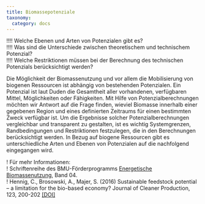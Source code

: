 ```yaml
---
title: Biomassepotenziale
taxonomy:
  category: docs
---
```


!!!! Welche Ebenen und Arten von Potenzialen gibt es? <br>
!!!! Was sind die Unterschiede zwischen theoretischem und technischem Potenzial? <br>
!!!! Welche Restriktionen müssen bei der Berechnung des technischen Potenzials berücksichtigt werden?

Die Möglichkeit der Biomassenutzung und vor allem die Mobilisierung von biogenen Ressourcen ist abhängig von bestehenden Potenzialen. Ein Potenzial ist laut Duden die Gesamtheit aller vorhandenen, verfügbaren Mittel, Möglichkeiten oder Fähigkeiten. Mit Hilfe von Potenzialberechnungen möchten wir Antwort auf die Frage finden, wieviel Biomasse innerhalb einer gegebenen Region und eines definierten Zeitraums für einen bestimmten Zweck verfügbar ist. Um die Ergebnisse solcher Potenzialberechnungen vergleichbar und transparent zu gestalten, ist es wichtig Systemgrenzen, Randbedingungen und Restriktionen festzulegen, die in den Berechnungen berücksichtigt werden. In Bezug auf biogene Ressourcen gibt es unterschiedliche Arten und Ebenen von Potenzialen auf die nachfolgend eingegangen wird. 

! Für mehr Informationen: <br>
! Schriftenreihe des BMU-Förderprogramms [Energetische Biomassenutzung](https://www.energetische-biomassenutzung.de/publikationen/schriftenreihe/), Band 04. <br>
! Hennig, C., Brosowski, A., Majer, S. (2016) Sustainable feedstock potential – a limitation for the bio-based economy? Journal of Cleaner Production, 123, 200-202 [[DOI]](https://doi.org/10.1016/j.jclepro.2015.06.130)
